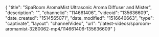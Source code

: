 {
    "title": "SpaRoom AromaMist Ultrasonic Aroma Diffuser and Mister",
    "description": "",
    "channelid": "114661406",
    "videoid": "135636609",
    "date_created": "1514565071",
    "date_modified": "1516640663",
    "type": "captivate",
    "layout": "channelVideo",
    "url": "\/latest-videos\/sparoom-aromamist-3280062-mp4\/114661406-135636609"
}